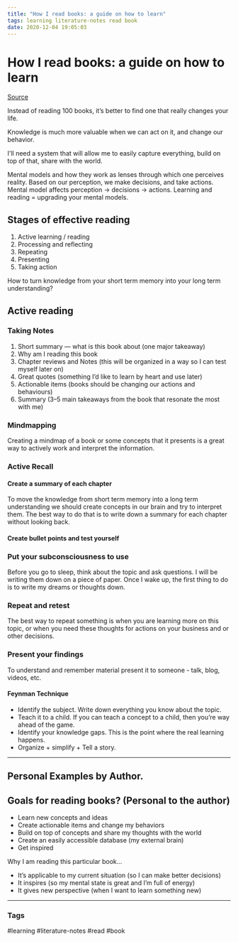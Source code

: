 ```yaml
---
title: "How I read books: a guide on how to learn"
tags: learning literature-notes read book
date: 2020-12-04 19:05:03
---
```


# How I read books: a guide on how to learn

[Source](https://denzhadanov.com/how-i-read-books-a-guide-on-how-to-learn-a943123a4aeb)

Instead of reading 100 books, it’s better to find one that really changes your life.

Knowledge is much more valuable when we can act on it, and change our behavior.

I'll need a system that will allow me to easily capture everything, build on top of that, share with the world.

Mental models and how they work as lenses through which one perceives reality. Based on our perception, we make decisions, and take actions. Mental model affects perception -> decisions -> actions. Learning and reading = upgrading your mental models.

## Stages of effective reading

1. Active learning / reading
1. Processing and reflecting
1. Repeating
1. Presenting
1. Taking action

How to turn knowledge from your short term memory into your long term understanding?

## Active reading

### Taking Notes

1. Short summary — what is this book about (one major takeaway)
1. Why am I reading this book
1. Chapter reviews and Notes (this will be organized in a way so I can test myself later on)
1. Great quotes (something I’d like to learn by heart and use later)
1. Actionable items (books should be changing our actions and behaviours)
1. Summary (3–5 main takeaways from the book that resonate the most with me)

### Mindmapping

Creating a mindmap of a book or some concepts that it presents is a great way to actively work and interpret the information.

### Active Recall

#### Create a summary of each chapter

To move the knowledge from short term memory into a long term understanding we should create concepts in our brain and try to interpret them. The best way to do that is to write down a summary for each chapter without looking back.

#### Create bullet points and test yourself

### Put your subconsciousness to use

Before you go to sleep, think about the topic and ask questions. I will be writing them down on a piece of paper. Once I wake up, the first thing to do is to write my dreams or thoughts down.

### Repeat and retest

The best way to repeat something is when you are learning more on this topic, or when you need these thoughts for actions on your business and or other decisions. 

### Present your findings

To understand and remember material present it to someone - talk, blog, videos, etc.

#### Feynman Technique

- Identify the subject. Write down everything you know about the topic.
- Teach it to a child. If you can teach a concept to a child, then you’re way ahead of the game.
- Identify your knowledge gaps. This is the point where the real learning happens.
- Organize + simplify + Tell a story.

---

## Personal Examples by Author.

## Goals for reading books? (Personal to the author)

- Learn new concepts and ideas
- Create actionable items and change my behaviors
- Build on top of concepts and share my thoughts with the world
- Create an easily accessible database (my external brain)
- Get inspired

Why I am reading this particular book...

- It’s applicable to my current situation (so I can make better decisions)
- It inspires (so my mental state is great and I’m full of energy)
- It gives new perspective (when I want to learn something new)


---
### Tags
#learning #literature-notes #read #book
